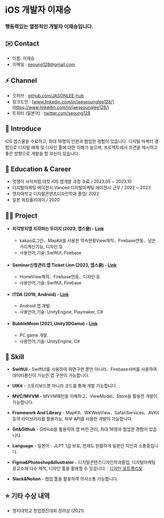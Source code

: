 iOS 개발자 이재승
==============

### 행동력있는 열정적인 개발자 이재승입니다.

✉️ Contact
-------

*   이름: 이재승
*   이메일 : [seoung128@gmail.com](seoung128@gmail.com)

⚡️ Channel
-------

*   깃허브 : [github.com/JASONLEE-hub](https://github.com/JASONLEE-hub)
*   링크드인 : [www.linkedin.com/in/jaeseounglee128/](https://www.linkedin.com/in/jaeseounglee128/)
*   트위터 (일본어) : [twitter.com/seoung128](https://twitter.com/seoung128)


🤗 Introduce
-------

iOS 앱스쿨을 수료하고, 최대 16명의 인원과 협업한 경험이 있습니다. 디지털 마케터 경험으로 디지털 매체 및 디자인 툴에 대한 이해가 높으며, 프로젝트에서 의견을 제시하고 좋은 방향으로 개발을 할 자신이 있습니다.

🏫 Education & Career
-------

*   멋쟁이 사자처럼 테킷 iOS 앱개발 과정 수료 / 2023.05 ~ 2023.10
*   디지털마케팅 에이전시 Vanced 디지털마케팅 에이전시 근무 / 2022 ~ 2023
*   명지대학교 디지털콘텐츠디자인학과 졸업/ 2022
*   일본 워킹홀리데이 / 2020

🧑‍💻 Project
-------

*   #### 지각방지앱 지각파는 두더지 (2023, 앱스쿨) - [Link](https://github.com/JASONLEE-hub/ZIPADOO-in-TECHIT)
    *   kakao로그인、MapKit을 사용한 약속현황View제작、Firebase연동、남은거리계산기능, 디자인 등
    *   사용언어,기술: SwiftUI, Firebase
*   #### Seminar신청관리 앱 Ticket Lion (2023, 앱스쿨) - [Link](https://github.com/JASONLEE-hub/Seminar-application-in-TECHIT)
    *   HomeView제작、Firebase연동、디자인 등
    *   사용언어,기술: SwiftUI, Firebase
*   #### ITDA (2019, Android) - [Link](https://github.com/JASONLEE-hub/ITDA)
    *   Android 앱 개발. 
    *   사용언어,기술: UnityEngine, Playmaker, C#
*   #### BubbleMoon (2021, Unity3DGame) - [Link](https://github.com/JASONLEE-hub/Bubble-Moon-Project)
    *   PC game 개발. 
    *   사용언어,기술: UnityEngine, C#

🍏 Skill
-----

*   **SwiftUI** - SwiftUI를 사용하여 화면구현 뿐만 아니라、Firebase서버를 사용하여 데이터통신이 가능한 앱 구현이 가능합니다.

*   **UIKit** - 스토리보드뿐 아니라 코드를 통해 개발 가능합니다.

*   **MVC/MVVM** - MVVM패턴을 이해하고、ViewModel、Store을 활용한 개발이 가능합니다. 

*   **Framework And Library** - MapKit、WKWebView、SafariServices、AVKit등의 라이브러리를 활용가능, 외부 API를 사용한 개발이 가능합니다. 

*   **Git&Github** - GitHub을 활용하여 앱 버전 관리, 최대 16명과 협업한 경험이 있습니다.

*   **Language** - 일본어 - JLPT 1급 보유, 현재도 원활하게 일본인 지인과 소통중입니다.

*   **Figma&Photoshop&illustrator** - 디지털콘텐츠디자인학과졸업, 디지털마케팅광고소재 다수 제작, 디자인 툴을 활용할 수 있습니다. : [디자인 포트폴리오](https://www.figma.com/file/UnhxIJ4jyHKKqpUI1zxeXB/%ED%8F%AC%ED%8A%B8%ED%8F%B4%EB%A6%AC%EC%98%A4?type=design&node-id=212%3A118&mode=design&t=WKV6wBVlV5jWTyNT-1)

*   **Slack&Notion** - 협업 툴을 활용하여 의사소통 가능합니다.

⭐️ 기타 수상 내역
--------

*   명지대학교 창업경진대회 장려상 (2021)
